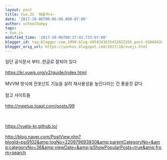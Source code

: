 ```yaml
---
layout: post
title: Vue.JS  해볼까나~
date: '2017-10-06T00:06:00.000-07:00'
author: schoolhompy
tags:
- Vue.js
modified_time: '2017-10-06T00:37:41.733-07:00'
blogger_id: tag:blogger.com,1999:blog-4954243635432022205.post-4506042627588520055
blogger_orig_url: https://yunhos.blogspot.com/2017/10/vuejs.html
---
```


일단 공식문서 부터..한글로 잘되어 있다<br /><br />https://kr.vuejs.org/v2/guide/index.html<br /><br />MVVM 방식에 컨포넌트 기능을 살려 재사용성을 높인다라는 건 좋을것 같다<br /><br />참고 사이트들<br /><br />http://meetup.toast.com/posts/99<a class="OYKEW4D-mc-a" href="https://www.blogger.com/null" kind="click"></a><br /><br /><div><br /></div><div>https://vuejs-kr.github.io/<br /><br />http://blog.naver.com/PostView.nhn?blogId=psj9102&amp;logNo=220979693930&amp;parentCategoryNo=&amp;categoryNo=36&amp;viewDate=&amp;isShowPopularPosts=true&amp;from=search</div>